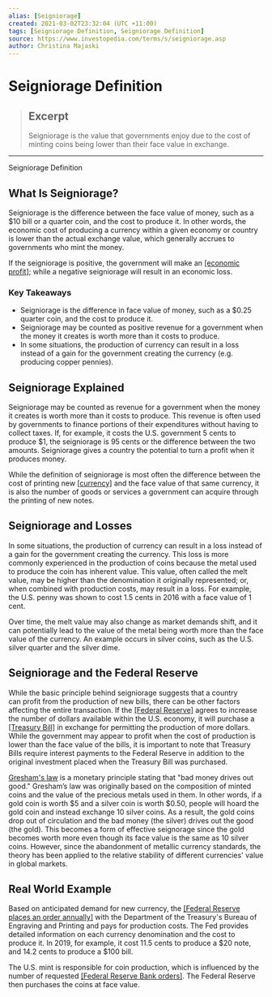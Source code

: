 ```yaml
---
alias: [Seigniorage]
created: 2021-03-02T23:32:04 (UTC +11:00)
tags: [Seigniorage Definition, Seigniorage Definition]
source: https://www.investopedia.com/terms/s/seigniorage.asp
author: Christina Majaski
---
```


# Seigniorage Definition

> ## Excerpt
> Seigniorage is the value that governments enjoy due to the cost of minting coins being lower than their face value in exchange.

---

Seigniorage Definition
## What Is Seigniorage?

Seigniorage is the difference between the face value of money, such as a $10 bill or a quarter coin, and the cost to produce it. In other words, the economic cost of producing a currency within a given economy or country is lower than the actual exchange value, which generally accrues to governments who mint the money.

If the seigniorage is positive, the government will make an [[economic profit]](https://www.investopedia.com/terms/e/economicprofit.asp); while a negative seigniorage will result in an economic loss.

### Key Takeaways

-   Seigniorage is the difference in face value of money, such as a $0.25 quarter coin, and the cost to produce it.
-   Seigniorage may be counted as positive revenue for a government when the money it creates is worth more than it costs to produce.
-   In some situations, the production of currency can result in a loss instead of a gain for the government creating the currency (e.g. producing copper pennies).

## Seigniorage Explained

Seigniorage may be counted as revenue for a government when the money it creates is worth more than it costs to produce. This revenue is often used by governments to finance portions of their expenditures without having to collect taxes. If, for example, it costs the U.S. government 5 cents to produce $1, the seigniorage is 95 cents or the difference between the two amounts. Seigniorage gives a country the potential to turn a profit when it produces money.

While the definition of seigniorage is most often the difference between the cost of printing new [[currency]](https://www.investopedia.com/terms/c/currency.asp) and the face value of that same currency, it is also the number of goods or services a government can acquire through the printing of new notes.

## Seigniorage and Losses

In some situations, the production of currency can result in a loss instead of a gain for the government creating the currency. This loss is more commonly experienced in the production of coins because the metal used to produce the coin has inherent value. This value, often called the melt value, may be higher than the denomination it originally represented; or, when combined with production costs, may result in a loss. For example, the U.S. penny was shown to cost 1.5 cents in 2016 with a face value of 1 cent.

Over time, the melt value may also change as market demands shift, and it can potentially lead to the value of the metal being worth more than the face value of the currency. An example occurs in silver coins, such as the U.S. silver quarter and the silver dime.

## Seigniorage and the Federal Reserve

While the basic principle behind seigniorage suggests that a country can profit from the production of new bills, there can be other factors affecting the entire transaction. If the [[Federal Reserve]](https://www.investopedia.com/terms/f/federalreservebank.asp) agrees to increase the number of dollars available within the U.S. economy, it will purchase a [[Treasury Bill]](https://www.investopedia.com/terms/t/treasurybill.asp) in exchange for permitting the production of more dollars. While the government may appear to profit when the cost of production is lower than the face value of the bills, it is important to note that Treasury Bills require interest payments to the Federal Reserve in addition to the original investment placed when the Treasury Bill was purchased.

[Gresham's law](https://www.investopedia.com/terms/g/greshams-law.asp) is a monetary principle stating that "bad money drives out good." Gresham’s law was originally based on the composition of minted coins and the value of the precious metals used in them. In other words, if a gold coin is worth $5 and a silver coin is worth $0.50, people will hoard the gold coin and instead exchange 10 silver coins. As a result, the gold coins drop out of circulation and the bad money (the silver) drives out the good (the gold). This becomes a form of effective seignorage since the gold becomes worth more even though its face value is the same as 10 silver coins. However, since the abandonment of metallic currency standards, the theory has been applied to the relative stability of different currencies' value in global markets.

## Real World Example

Based on anticipated demand for new currency, the [[Federal Reserve places an order annually]](https://www.federalreserve.gov/faqs/currency_12771.htm) with the Department of the Treasury's Bureau of Engraving and Printing and pays for production costs. The Fed provides detailed information on each currency denomination and the cost to produce it. In 2019, for example, it cost 11.5 cents to produce a $20 note, and 14.2 cents to produce a $100 bill.

The U.S. mint is responsible for coin production, which is influenced by the number of requested [[Federal Reserve Bank orders]](https://www.investopedia.com/ask/answers/082515/who-decides-when-print-money-us.asp). The Federal Reserve then purchases the coins at face value.
